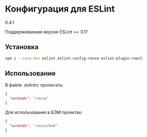 # **Конфигурация для ESLint**

0.4.1

Поддерживаемая версия ESLint >= 3.17

## **Установка**

```bash
npm i --save-dev eslint eslint-config-revva eslint-plugin-react
```

## **Использование**

В файле .eslintrc прописать:

```json
{
  "extends": "revva"
}
```

Для использования в БЭМ проектах:

```json
{
  "extends": "revva/bem"
}
```
